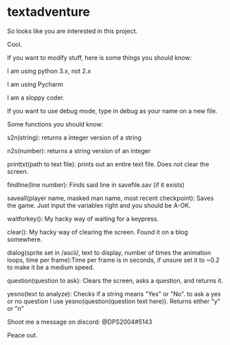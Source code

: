 # textadventure



So looks like you are interested in this project.

Cool.

If you want to modify stuff, here is some things you should know:

I am using python 3.x, not 2.x

I am using Pycharm

I am a sloppy coder.

If you want to use debug mode, type in debug as your name on a new file.

Some functions you should know:

s2n(string): returns a integer version of a string

n2s(number): returns a string version of an integer

printtxt(path to text file): prints out an entire text file. Does not clear the screen.

findline(line number): Finds said line in savefile.sav (if it exists)

saveall(player name, masked man name, most recent checkpoint): Saves the game. Just input the variables right and you should be A-OK.

waitforkey(): My hacky way of waiting for a keypress.

clear(): My hacky way of clearing the screen. Found it on a blog somewhere.

dialog(sprite set in /ascii/, text to display, number of times the animation loops, time per frame):Time per frame is in seconds, if unsure set it to ~0.2 to make it be a medium speed.

question(question to ask): Clears the screen, asks a question, and returns it.

yesno(text to analyze): Checks if a string means "Yes" or "No". to ask a yes or no question I use yesno(question(question text here)). Returns either "y" or "n"

Shoot me a message on discord: @DPS2004#5143

Peace out.
